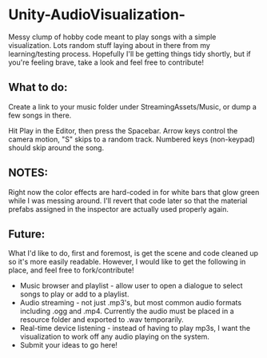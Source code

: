 # Unity-AudioVisualization-
Messy clump of hobby code meant to play songs with a simple visualization. Lots random stuff laying about in there from my learning/testing process.
Hopefully I'll be getting things tidy shortly, but if you're feeling brave, take a look and feel free to contribute!


## What to do:

Create a link to your music folder under StreamingAssets/Music, or dump a few songs in there.

Hit Play in the Editor, then press the Spacebar. Arrow keys control the camera motion, "S" skips to a random track. Numbered keys (non-keypad) should skip around the song.

## NOTES:

Right now the color effects are hard-coded in for white bars that glow green while I was messing around. I'll revert that code later so that the material prefabs assigned in the inspector are actually used properly again.

## Future:

What I'd like to do, first and foremost, is get the scene and code cleaned up so it's more easily readable. However, I would like to get the following in place, and feel free to fork/contribute!
* Music browser and playlist - allow user to open a dialogue to select songs to play or add to a playlist.
* Audio streaming - not just .mp3's, but most common audio formats including .ogg and .mp4. Currently the audio must be placed in a resource folder and exported to .wav temporarily.
* Real-time device listening - instead of having to play mp3s, I want the visualization to work off any audio playing on the system.
* Submit your ideas to go here!
